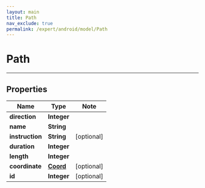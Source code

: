 ```yaml
---
layout: main
title: Path
nav_exclude: true
permalink: /expert/android/model/Path
---
```


# Path

---

## Properties

Name | Type | Note
---- | ---- | ----
**direction** | **Integer** | 
**name** | **String** | 
**instruction** | **String** | [optional] 
**duration** | **Integer** | 
**length** | **Integer** | 
**coordinate** | [**Coord**](Coord.md) | [optional] 
**id** | **Integer** | [optional] 

